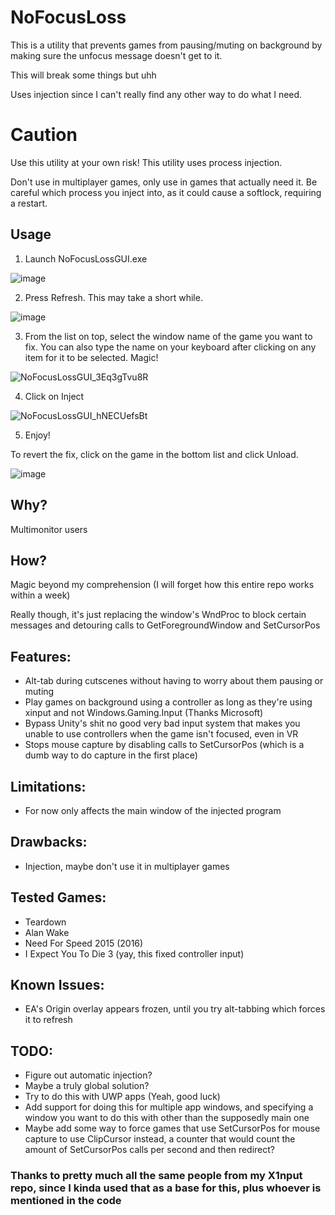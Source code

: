 # NoFocusLoss
This is a utility that prevents games from pausing/muting on background by making sure the unfocus message doesn't get to it.

This will break some things but uhh

Uses injection since I can't really find any other way to do what I need.

# Caution
Use this utility at your own risk! This utility uses process injection. 

Don't use in multiplayer games, only use in games that actually need it. Be careful which process you inject into, as it could cause a softlock, requiring a restart.

## Usage

1. Launch NoFocusLossGUI.exe

![image](https://github.com/araghon007/NoFocusLoss/assets/10870921/c3a263ea-d35d-4521-adf3-c423694d8033)

2. Press Refresh. This may take a short while.

![image](https://github.com/araghon007/NoFocusLoss/assets/10870921/daed98f0-6078-485e-b026-77139057e38c)

3. From the list on top, select the window name of the game you want to fix. You can also type the name on your keyboard after clicking on any item for it to be selected. Magic!

![NoFocusLossGUI_3Eq3gTvu8R](https://github.com/araghon007/NoFocusLoss/assets/10870921/5eb3f0bd-2467-4cdb-b85d-dff27e9425c5)

4. Click on Inject

![NoFocusLossGUI_hNECUefsBt](https://github.com/araghon007/NoFocusLoss/assets/10870921/8dc1c1f8-f427-4b28-9614-c58f7ee01174)

5. Enjoy!

To revert the fix, click on the game in the bottom list and click Unload.

![image](https://github.com/araghon007/NoFocusLoss/assets/10870921/5394dfdc-1a10-425c-b27b-7d891f027c3b)


## Why?
Multimonitor users

## How?
Magic beyond my comprehension (I will forget how this entire repo works within a week)

Really though, it's just replacing the window's WndProc to block certain messages and detouring calls to GetForegroundWindow and SetCursorPos

## Features:
- Alt-tab during cutscenes without having to worry about them pausing or muting
- Play games on background using a controller as long as they're using xinput and not Windows.Gaming.Input (Thanks Microsoft)
- Bypass Unity's shit no good very bad input system that makes you unable to use controllers when the game isn't focused, even in VR
- Stops mouse capture by disabling calls to SetCursorPos (which is a dumb way to do capture in the first place)

## Limitations:
- For now only affects the main window of the injected program

## Drawbacks:
- Injection, maybe don't use it in multiplayer games

## Tested Games:
- Teardown
- Alan Wake
- Need For Speed 2015 (2016)
- I Expect You To Die 3 (yay, this fixed controller input)

## Known Issues:
- EA's Origin overlay appears frozen, until you try alt-tabbing which forces it to refresh

## TODO:
- Figure out automatic injection?
- Maybe a truly global solution?
- Try to do this with UWP apps (Yeah, good luck)
- Add support for doing this for multiple app windows, and specifying a window you want to do this with other than the supposedly main one
- Maybe add some way to force games that use SetCursorPos for mouse capture to use ClipCursor instead, a counter that would count the amount of SetCursorPos calls per second and then redirect?

### Thanks to pretty much all the same people from my X1nput repo, since I kinda used that as a base for this, plus whoever is mentioned in the code
